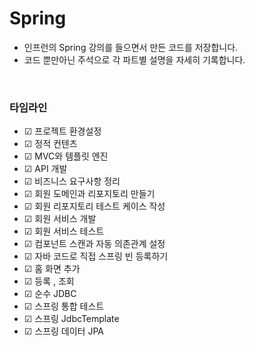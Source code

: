 # Spring 
- 인프런의 Spring 강의를 들으면서 만든 코드를 저장합니다.
- 코드 뿐만아닌 주석으로 각 파트별 설명을 자세히 기록합니다.

<br>

### 타임라인
- ☑ ️프로젝트 환경설정
- ☑ ️정적 컨텐츠
- ☑ ️MVC와 템플릿 엔진
- ☑ ️API 개발
- ☑ ️비즈니스 요구사항 정리
- ☑ ️회원 도메인과 리포지토리 만들기
- ☑ ️회원 리포지토리 테스트 케이스 작성
- ☑ ️회원 서비스 개발
- ☑ ️회원 서비스 테스트
- ☑ ️컴포넌트 스캔과 자동 의존관계 설정
- ☑ ️자바 코드로 직접 스프링 빈 등록하기
- ☑ ️홈 화면 추가
- ☑ ️등록 , 조회
- ☑ ️순수 JDBC
- ☑ ️스프링 통합 테스트
- ☑ 스프링 JdbcTemplate
- ☑ 스프링 데이터 JPA